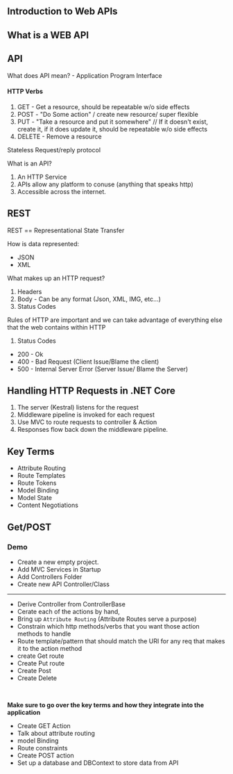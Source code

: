 ## Introduction to Web APIs

## What is a WEB API

## API
What does API mean? - Application Program Interface

#### HTTP Verbs
1. GET - Get a resource, should be repeatable w/o side effects
2. POST - "Do Some action" / create new resource/ super flexible
3. PUT - "Take a resource and put it somewhere" // If it doesn't exist, create it, if it does update it, should be repeatable w/o side effects 
4. DELETE - Remove a resource

Stateless Request/reply protocol

What is an API?
1. An HTTP Service
2. APIs allow any platform to conuse (anything that speaks http)
3. Accessible across the internet. 

## REST

REST == Representational State Transfer <br />

How is data represented:
- JSON
- XML

What makes up an HTTP request?
1. Headers
2. Body - Can be any format (Json, XML, IMG, etc...)
3. Status Codes

Rules of HTTP are important and we can take advantage of everything else that the web contains within HTTP

1. Status Codes 
- 200 - Ok
- 400 - Bad Request (Client Issue/Blame the client)
- 500 - Internal Server Error (Server Issue/ Blame the Server)


## Handling HTTP Requests in .NET Core
1. The server (Kestral) listens for the request
2. Middleware pipeline is invoked for each request
3. Use MVC to route requests to controller & Action
4. Responses flow back down the middleware pipeline. 

## Key Terms
- Attribute Routing
- Route Templates
- Route Tokens
- Model Binding
- Model State
- Content Negotiations


## Get/POST

### Demo
- Create a new empty project. 
- Add MVC Services in Startup
- Add Controllers Folder
- Create new API Controller/Class
----------
- Derive Controller from ControllerBase
- Cerate each of the actions by hand, 
- Bring up `Attribute Routing` (Attribute Routes serve a purpose)
- Constrain which http methods/verbs that you want those action methods to handle
- Route template/pattern that should match the URI for any req that makes it to the action method
- create Get route
- Create Put route
- Create Post
- Create Delete

<br />

**Make sure to go over the key terms and how they integrate into the application**

- Create GET Action
- Talk about attribute routing
- model Binding
- Route constraints
- Create POST action
- Set up a database and DBContext to store data from API
